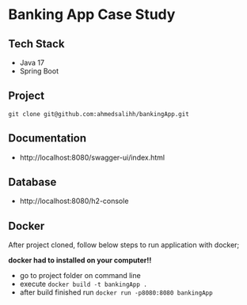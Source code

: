 # Banking App Case Study

## Tech Stack

- Java 17
- Spring Boot

## Project

``
git clone git@github.com:ahmedsalihh/bankingApp.git
``

## Documentation

 - http://localhost:8080/swagger-ui/index.html


## Database
 - http://localhost:8080/h2-console


## Docker

 After project cloned, follow below steps to run application with docker;
 
**docker had to installed on your computer!!**
 - go to project folder on command line
 - execute ``docker build -t bankingApp .``
 - after build finished run ``docker run -p8080:8080 bankingApp``